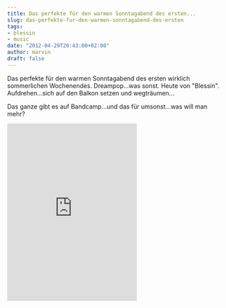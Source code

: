 ```yaml
---
title: Das perfekte für den warmen Sonntagabend des ersten...
slug: das-perfekte-fur-den-warmen-sonntagabend-des-ersten
tags:
- blessin
- music
date: "2012-04-29T20:43:00+02:00"
author: marvin
draft: false
---
```

Das perfekte für den warmen Sonntagabend des ersten wirklich
sommerlichen Wochenendes. Dreampop...was sonst. Heute von "Blessin".
Aufdrehen...sich auf den Balkon setzen und wegträumen...

Das ganze gibt es auf Bandcamp...und das für umsonst...was will man
mehr?

<iframe width="300" height="410" style="position: relative; display: block; width: 300px; height: 410px;" src="http://bandcamp.com/EmbeddedPlayer/v=2/album=4064573691/size=grande3/bgcol=FFFFFF/linkcol=4285BB/" allowtransparency="true" frameborder="0">[I
Still Like You by
Blessin'](http://bbblessin.bandcamp.com/album/i-still-like-you)</iframe>